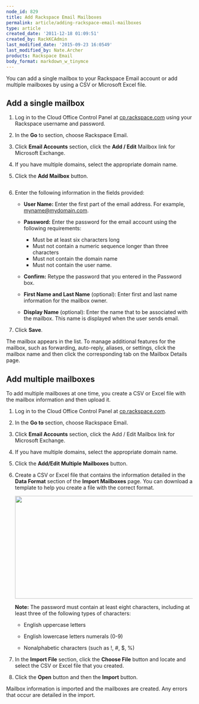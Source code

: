```yaml
---
node_id: 829
title: Add Rackspace Email Mailboxes
permalink: article/adding-rackspace-email-mailboxes
type: article
created_date: '2011-12-18 01:09:51'
created_by: RackKCAdmin
last_modified_date: '2015-09-23 16:0549'
last_modified_by: Nate.Archer
products: Rackspace Email
body_format: markdown_w_tinymce
---
```


You can add a single mailbox to your Rackspace Email account or add multiple mailboxes by using a CSV or Microsoft Excel file. 

## Add a single mailbox

1.	Log in to the Cloud Office Control Panel at [cp.rackspace.com](https://cp.rackspace.com/Login.aspx?ReturnUrl=%2f "Cloud Office Control Panel") using your Rackspace username and   password.

2.	In the **Go** to section, choose Rackspace Email.

3.	Click **Email Accounts** section, click the **Add / Edit** Mailbox link for Microsoft Exchange.

4.	If you have multiple domains, select the appropriate domain name.

5.	Click the **Add Mailbox** button.

    <img alt="" src="http://c1079945.r45.cf2.rackcdn.com/(E%26A)AddingAMailbox.png" />

6.	Enter the following information in the fields provided:

     * **User Name:** Enter the first part of the email address. For example, myname@mydomain.com.

     * **Password:** Enter the password for the email account using the following requirements:

	   - Must be at least six characters long
	   - Must not contain a numeric sequence longer than three characters
	   - Must not contain the domain name
	   - Must not contain the user name.

	 * **Confirm:** Retype the password that you entered in the Password box.

	 * **First Name and Last Name** (optional): Enter first and last name information for the mailbox owner.

	 * **Display Name** (optional): Enter the name that to be associated with the mailbox. This name is displayed when the user sends email. 

7.	Click **Save**.

The mailbox appears in the list. To manage additional features for the mailbox, such as forwarding, auto-reply, aliases, or settings, click the mailbox name and then click the corresponding tab on the Mailbox Details page.

## Add multiple mailboxes

To add multiple mailboxes at one time, you create a CSV or Excel file with the mailbox information and then upload it.

1.	Log in to the Cloud Office Control Panel at [cp.rackspace.com](https://cp.rackspace.com/Login.aspx?ReturnUrl=%2f "Cloud Office Control Panel").

2.	In the **Go to** section, choose Rackspace Email.

3.	Click **Email Accounts** section, click the Add / Edit Mailbox link for Microsoft Exchange.

4.	If you have multiple domains, select the appropriate domain name.

5.	Click the  **Add/Edit Multiple Mailboxes** button.

6.	Create a CSV or Excel file that contains the information detailed in the **Data Format** section of the **Import Mailboxes** page. You can download a template to help you create a file with the correct format. 

    <img src="/knowledge_center/sites/default/files/field/image/829-img1.png" width="581" height="277" alt=""  />

	**Note:** The password must contain at least eight characters, including at least three of the following types of characters:

	* English uppercase letters

	* English lowercase letters numerals (0-9)

	* Nonalphabetic characters (such as !, #, $, %)

7.	In the **Import File** section, click the **Choose File** button and locate and select the CSV or Excel file that you created.

8.	Click the **Open** button and then the **Import** button.

Mailbox information is imported and the mailboxes are created. Any errors that occur are detailed in the import.
